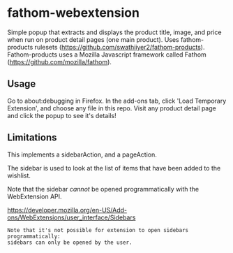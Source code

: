 # fathom-webextension

Simple popup that extracts and displays the product title, image, and price when run on product detail pages 
(one main product). Uses fathom-products rulesets (https://github.com/swathiiyer2/fathom-products). Fathom-products uses a 
Mozilla Javascript framework called Fathom (https://github.com/mozilla/fathom). 

## Usage

Go to about:debugging in Firefox. In the add-ons tab, click 'Load Temporary Extension', and choose any file in 
this repo. Visit any product detail page and click the popup to see it's details!


## Limitations

This implements a sidebarAction, and a pageAction.

The sidebar is used to look at the list of items that have been added to the wishlist.

Note that the sidebar *cannot* be opened programmatically with the WebExtension API.

https://developer.mozilla.org/en-US/Add-ons/WebExtensions/user_interface/Sidebars
```
Note that it's not possible for extension to open sidebars programmatically:
sidebars can only be opened by the user.
```
